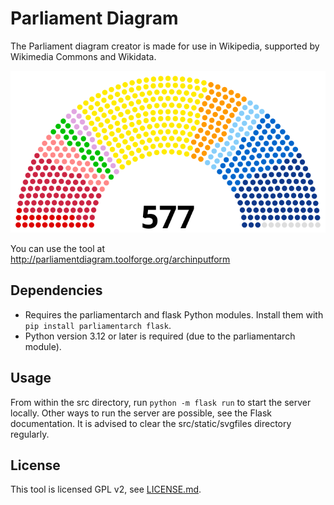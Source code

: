 # Parliament Diagram

The Parliament diagram creator is made for use in Wikipedia, supported by Wikimedia Commons and Wikidata.

![Sample image](src/static/images/AssNat_16_groupes_2022.svg)

You can use the tool at http://parliamentdiagram.toolforge.org/archinputform

## Dependencies

* Requires the parliamentarch and flask Python modules. Install them with `pip install parliamentarch flask`.
* Python version 3.12 or later is required (due to the parliamentarch module).

## Usage

From within the src directory, run `python -m flask run` to start the server locally.
Other ways to run the server are possible, see the Flask documentation.
It is advised to clear the src/static/svgfiles directory regularly.

## License

This tool is licensed GPL v2, see [LICENSE.md](LICENSE.md).
